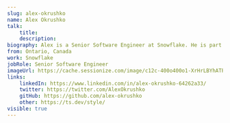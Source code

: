 ```yaml
---
slug: alex-okrushko
name: Alex Okrushko
talk: 
    title: 
    description: 
biography: Alex is a Senior Software Engineer at Snowflake. He is part of the NgRx team, GDE in Angular, Angular Toronto organizer, and co-organizer of the official Angular Discord. In his free time, he loves to learn & share knowledge, provides NgRx workshops and helps with ts.dev/style - the TypeScript style guide.
from: Ontario, Canada 
work: Snowflake
jobRole: Senior Software Engineer
imageUrl: https://cache.sessionize.com/image/c12c-400o400o1-XrHrLBYhATPDLhuiSrEpXe.jpeg
links:
    linkedIn: https://www.linkedin.com/in/alex-okrushko-64262a33/
    twitter: https://twitter.com/AlexOkrushko
    gitHub: https://github.com/alex-okrushko
    other: https://ts.dev/style/
visible: true
---
```

